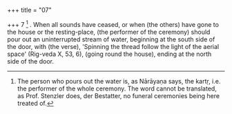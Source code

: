 +++
title = "07"

+++
7 [^4] . When all sounds have ceased, or when (the others) have gone to the house or the resting-place, (the performer of the ceremony) should pour out an uninterrupted stream of water, beginning at the south side of the door, with (the verse), 'Spinning the thread follow the light of the aerial space' (Rig-veda X, 53, 6), (going round the house), ending at the north side of the door.


[^4]:  The person who pours out the water is, as Nārāyaṇa says, the kartṛ, i.e. the performer of the whole ceremony. The word cannot be translated, as Prof. Stenzler does, der Bestatter, no funeral ceremonies being here treated of.
